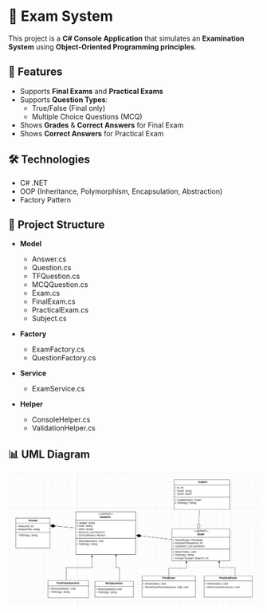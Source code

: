 # 📘 Exam System

This project is a **C# Console Application** that simulates an **Examination System** using **Object-Oriented Programming principles**.

## 🚀 Features
- Supports **Final Exams** and **Practical Exams**
- Supports **Question Types**:
  - True/False (Final only)
  - Multiple Choice Questions (MCQ)
- Shows **Grades** & **Correct Answers** for Final Exam
- Shows **Correct Answers** for Practical Exam

## 🛠️ Technologies
- C# .NET
- OOP (Inheritance, Polymorphism, Encapsulation, Abstraction)
- Factory Pattern

## 📂 Project Structure
- **Model**  
  - Answer.cs  
  - Question.cs  
  - TFQuestion.cs  
  - MCQQuestion.cs  
  - Exam.cs  
  - FinalExam.cs  
  - PracticalExam.cs  
  - Subject.cs  

- **Factory**  
  - ExamFactory.cs  
  - QuestionFactory.cs  

- **Service**  
  - ExamService.cs

- **Helper**  
  - ConsoleHelper.cs  
  - ValidationHelper.cs  


## 📊 UML Diagram

![UML Diagram](https://github.com/Abdelrahman-Zagloul/Exam-System/blob/master/UML%20Digram.png?raw=true)
